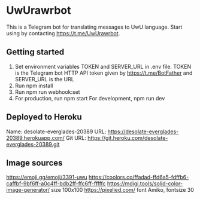 # UwUrawrbot

This is a Telegram bot for translating messages to UwU language.
Start using by contacting https://t.me/UwUrawrbot.

## Getting started

1. Set environment variables TOKEN and SERVER_URL in .env file.
   TOKEN is the Telegram bot HTTP API token given by https://t.me/BotFather
   and SERVER_URL is the URL
2. Run npm install
3. Run npm run webhook:set
4. For production, run npm start
   For development, npm run dev

## Deployed to Heroku

Name: desolate-everglades-20389
URL: https://desolate-everglades-20389.herokuapp.com/
Git URL: https://git.heroku.com/desolate-everglades-20389.git

## Image sources

https://emoji.gg/emoji/3391-uwu
https://coolors.co/ffadad-ffd6a5-fdffb6-caffbf-9bf6ff-a0c4ff-bdb2ff-ffc6ff-fffffc
https://mdigi.tools/solid-color-image-generator/ size 100x100
https://pixelied.com/ font Amiko, fontsize 30
